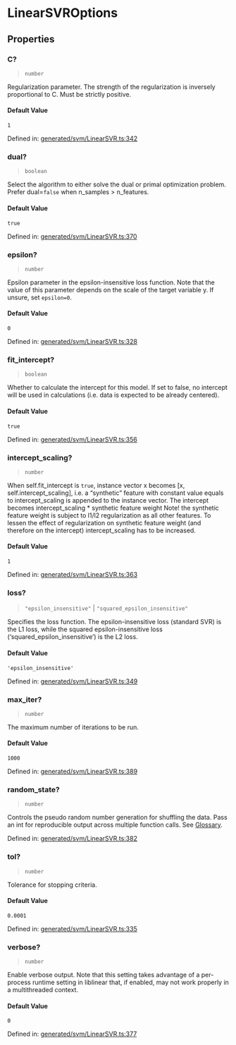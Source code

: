 # LinearSVROptions

## Properties

### C?

> `number`

Regularization parameter. The strength of the regularization is inversely proportional to C. Must be strictly positive.

#### Default Value

`1`

Defined in:  [generated/svm/LinearSVR.ts:342](https://github.com/transitive-bullshit/scikit-learn-ts/blob/92ab806/packages/sklearn/src/generated/svm/LinearSVR.ts#L342)

### dual?

> `boolean`

Select the algorithm to either solve the dual or primal optimization problem. Prefer dual=`false` when n\_samples > n\_features.

#### Default Value

`true`

Defined in:  [generated/svm/LinearSVR.ts:370](https://github.com/transitive-bullshit/scikit-learn-ts/blob/92ab806/packages/sklearn/src/generated/svm/LinearSVR.ts#L370)

### epsilon?

> `number`

Epsilon parameter in the epsilon-insensitive loss function. Note that the value of this parameter depends on the scale of the target variable y. If unsure, set `epsilon=0`.

#### Default Value

`0`

Defined in:  [generated/svm/LinearSVR.ts:328](https://github.com/transitive-bullshit/scikit-learn-ts/blob/92ab806/packages/sklearn/src/generated/svm/LinearSVR.ts#L328)

### fit\_intercept?

> `boolean`

Whether to calculate the intercept for this model. If set to false, no intercept will be used in calculations (i.e. data is expected to be already centered).

#### Default Value

`true`

Defined in:  [generated/svm/LinearSVR.ts:356](https://github.com/transitive-bullshit/scikit-learn-ts/blob/92ab806/packages/sklearn/src/generated/svm/LinearSVR.ts#L356)

### intercept\_scaling?

> `number`

When self.fit\_intercept is `true`, instance vector x becomes \[x, self.intercept\_scaling\], i.e. a “synthetic” feature with constant value equals to intercept\_scaling is appended to the instance vector. The intercept becomes intercept\_scaling \* synthetic feature weight Note! the synthetic feature weight is subject to l1/l2 regularization as all other features. To lessen the effect of regularization on synthetic feature weight (and therefore on the intercept) intercept\_scaling has to be increased.

#### Default Value

`1`

Defined in:  [generated/svm/LinearSVR.ts:363](https://github.com/transitive-bullshit/scikit-learn-ts/blob/92ab806/packages/sklearn/src/generated/svm/LinearSVR.ts#L363)

### loss?

> `"epsilon_insensitive"` \| `"squared_epsilon_insensitive"`

Specifies the loss function. The epsilon-insensitive loss (standard SVR) is the L1 loss, while the squared epsilon-insensitive loss (‘squared\_epsilon\_insensitive’) is the L2 loss.

#### Default Value

`'epsilon_insensitive'`

Defined in:  [generated/svm/LinearSVR.ts:349](https://github.com/transitive-bullshit/scikit-learn-ts/blob/92ab806/packages/sklearn/src/generated/svm/LinearSVR.ts#L349)

### max\_iter?

> `number`

The maximum number of iterations to be run.

#### Default Value

`1000`

Defined in:  [generated/svm/LinearSVR.ts:389](https://github.com/transitive-bullshit/scikit-learn-ts/blob/92ab806/packages/sklearn/src/generated/svm/LinearSVR.ts#L389)

### random\_state?

> `number`

Controls the pseudo random number generation for shuffling the data. Pass an int for reproducible output across multiple function calls. See [Glossary](../../glossary.html#term-random_state).

Defined in:  [generated/svm/LinearSVR.ts:382](https://github.com/transitive-bullshit/scikit-learn-ts/blob/92ab806/packages/sklearn/src/generated/svm/LinearSVR.ts#L382)

### tol?

> `number`

Tolerance for stopping criteria.

#### Default Value

`0.0001`

Defined in:  [generated/svm/LinearSVR.ts:335](https://github.com/transitive-bullshit/scikit-learn-ts/blob/92ab806/packages/sklearn/src/generated/svm/LinearSVR.ts#L335)

### verbose?

> `number`

Enable verbose output. Note that this setting takes advantage of a per-process runtime setting in liblinear that, if enabled, may not work properly in a multithreaded context.

#### Default Value

`0`

Defined in:  [generated/svm/LinearSVR.ts:377](https://github.com/transitive-bullshit/scikit-learn-ts/blob/92ab806/packages/sklearn/src/generated/svm/LinearSVR.ts#L377)
